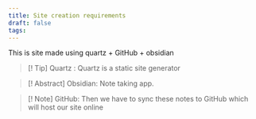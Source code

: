 ```yaml
---
title: Site creation requirements
draft: false
tags:
---
```

 
This is site made using quartz + GitHub + obsidian

> [! Tip] Quartz : Quartz is a static site generator

> [! Abstract] Obsidian: Note taking app.

> [! Note] GitHub: Then we have to sync these notes to GitHub which will host our site online

 